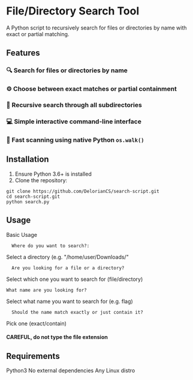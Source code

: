 
# File/Directory Search Tool

A Python script to recursively search for files or directories by name with exact or partial matching.

## Features

### 🔍 Search for files or directories by name
### ⚙️ Choose between exact matches or partial containment
### 📂 Recursive search through all subdirectories
### 💻 Simple interactive command-line interface
### 🚀 Fast scanning using native Python `os.walk()`

## Installation

1. Ensure Python 3.6+ is installed
2. Clone the repository:

```
git clone https://github.com/DelorianCS/search-script.git
cd search-script.git
python search.py
```
## Usage
  Basic Usage
```
  Where do you want to search?:
```
  Select a directory (e.g. "/home/user/Downloads/"
```
  Are you looking for a file or a directory?
```
  Select which one you want to search for (file/directory)
  ```
  What name are you looking for?
```
  Select what name you want to search for (e.g. flag)
```
  Should the name match exactly or just contain it?
```
  Pick one (exact/contain) 
  #### CAREFUL, do not type the file extension
  
## Requirements

  Python3
  No external dependencies
  Any Linux distro
